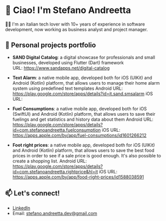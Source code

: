 # 👋 Ciao! I'm Stefano Andreetta

👨‍💻 I'm an italian tech lover with 10+ years of experience in software development, now working as business analyst and project manager.

## 💼 Personal projects portfolio

- **SAND Digital Catalog**: a digital showcase for professionals and small businesses, developed using Flutter (Dart) framework  
  URL: https://www.sandapps.net/digital-catalog

- **Text Alarm**: a native mobile app, developed both for iOS (UIKit) and Android (Kotlin) platform, that allows users to manage their home alarm system using predefined text templates
  Android URL: https://play.google.com/store/apps/details?id=it.sand.smsalarm
  iOS URL: 

- **Fuel Consumptions**: a native mobile app, developed both for iOS (SwiftUI) and Android (Kotlin) platform, that allows users to save their fuelings and get statistics and history data about them
  Android URL: https://play.google.com/store/apps/details?id=com.stefanoandreetta.fuelconsumption
  iOS URL: https://apps.apple.com/by/app/fuel-consumptions/id1601266212

- **Foot right prices**: a native mobile app, developed both for iOS (UIKit) and Android (Kotlin) platform, that allows users to save the best food prices in order to see if a sale price is good enough. It's also possible to create a shopping list.
  Android URL: https://play.google.com/store/apps/details?id=com.stefanoandreetta.rightprice&hl=it
  iOS URL: https://apps.apple.com/by/app/food-right-prices/id1588038591


## 📫 Let's connect!
- [LinkedIn](https://www.linkedin.com/in/stefano-andreetta/)
- Email: stefano.andreetta.dev@gmail.com
